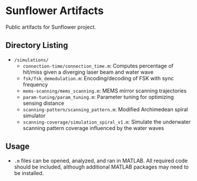 # Sunflower Artifacts
Public artifacts for Sunflower project.

## Directory Listing
- `/simulations/`
	- `connection-time/connection_time.m`: Computes percentage of hit/miss given a diverging laser beam and water wave
	- `fsk/fsk_demodulation.m`: Encoding/decoding of FSK with sync frequency 
	- `mems-scanning/mems_scanning.m`: MEMS mirror scanning trajectories
	- `param-tuning/param_tuning.m`: Parameter tuning for optimizing sensing distance
	- `scanning-pattern/scanning_pattern.m`: Modified Archimedean spiral simulator
	- `scanning-coverage/simulation_spiral_v1.m`: Simulate the underwater scanning pattern coverage influenced by the water waves

## Usage
- `.m` files can be opened, analyzed, and ran in MATLAB. All required code should be included, although additional MATLAB packages may need to be installed.